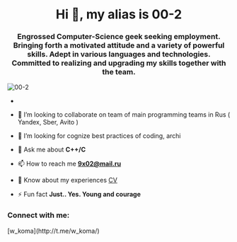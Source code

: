 <h1 align="center">Hi 💫, my alias is 00-2</h1>
<h3 align="center">Engrossed Computer-Science geek seeking employment. Bringing forth a motivated attitude and a variety of powerful skills. Adept in various languages and technologies. Committed to realizing and upgrading my skills together with the team.</h3>

<p align="left"> <img src="https://komarev.com/ghpvc/?username=00-2&label=Views&color=0eb421&style=flat-square" alt="00-2" /> </p>

-

- 👯 I’m looking to collaborate on team of main programming teams in Rus ( Yandex, Sber, Avito )

- 🤝 I’m looking for cognize best practices of coding, archi

- 💬 Ask me about **C++/C**

- 📫 How to reach me **9x02@mail.ru**

- 📄 Know about my experiences [CV](https://docs.google.com/document/d/1sRLeJjugNiqlybp4BQKXcv-XPbBOFOKBcg1aukzZH8A/edit?usp=sharing)

- ⚡ Fun fact **Just.. Yes. Young and courage**

<h3 align="left">Connect with me:</h3>
<p  align="left"> [w_koma](http://t.me/w_koma/)</p>
